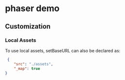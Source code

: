 # phaser demo

## Customization
### Local Assets
To use local assets, setBaseURL can also be declared as:
```json
 {
    "src": "./assets",
    "_map": true
}
```